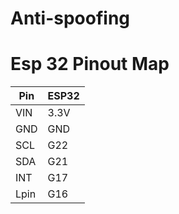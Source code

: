 # Anti-spoofing

# Esp 32 Pinout Map

| Pin                                                 | ESP32 |
| --------------------------------------------------- | ----- | 
| VIN                                                 | 3.3V  | 
| GND                                                 | GND   |
| SCL                                                 | G22   |           
| SDA                                                 | G21   |         
| INT                                                 | G17   | 
| Lpin                                                | G16   | 
 
